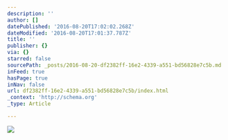 ```yaml
---
description: ''
author: []
datePublished: '2016-08-20T17:02:02.268Z'
dateModified: '2016-08-20T17:01:37.787Z'
title: ''
publisher: {}
via: {}
starred: false
sourcePath: _posts/2016-08-20-df2382ff-16e2-4339-a551-bd56828e7c5b.md
inFeed: true
hasPage: true
inNav: false
url: df2382ff-16e2-4339-a551-bd56828e7c5b/index.html
_context: 'http://schema.org'
_type: Article

---
```

![](https://the-grid-user-content.s3-us-west-2.amazonaws.com/431d21c2-19dc-428a-b8af-2647a5d5e971.jpg)